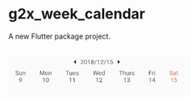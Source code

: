 # g2x_week_calendar

A new Flutter package project.

<br/><img src="example/g2x_week_calendar_example.PNG"/>